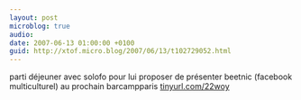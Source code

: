```yaml
---
layout: post
microblog: true
audio: 
date: 2007-06-13 01:00:00 +0100
guid: http://xtof.micro.blog/2007/06/13/t102729052.html
---
```

parti déjeuner avec solofo pour lui proposer de présenter beetnic (facebook multiculturel) au prochain barcampparis [tinyurl.com/22woy](http://tinyurl.com/22woy)
